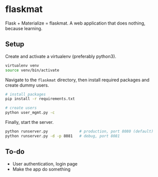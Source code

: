 # flaskmat

Flask + Materialize = flaskmat. A web application that does nothing, because learning.

## Setup

Create and activate a virtualenv (preferably python3).

```sh
virtualenv venv
source venv/bin/activate
```

Navigate to the `flaskmat` directory, then install required packages and create dummy users.

```sh
# install packages
pip install -r requirements.txt

# create users
python user_mgmt.py -c
```

Finally, start the server.

```sh
python runserver.py              # production, port 8080 (default)
python runserver.py -d -p 8081   # debug, port 8081
```

## To-do

* User authentication, login page
* Make the app do something
